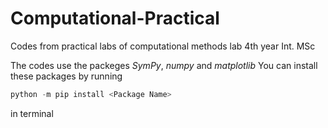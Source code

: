 # Computational-Practical

Codes from practical labs of computational methods lab 4th year Int. MSc

The codes use the packeges _SymPy_, _numpy_ and _matplotlib_
You can install these packages by running 

```powershell
python -m pip install <Package Name>
```

in terminal
